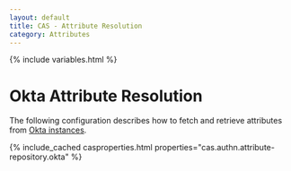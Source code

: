 ```yaml
---
layout: default
title: CAS - Attribute Resolution
category: Attributes
---
```


{% include variables.html %}

# Okta Attribute Resolution

The following configuration describes how to fetch and retrieve attributes from [Okta instances](https://www.okta.com/).

{% include_cached casproperties.html properties="cas.authn.attribute-repository.okta" %}

